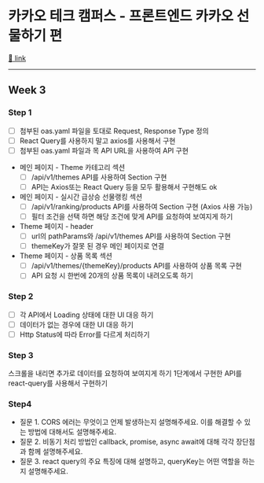 # 카카오 테크 캠퍼스 - 프론트엔드 카카오 선물하기 편

[🔗 link](https://edu.nextstep.camp/s/hazAC9xa/ls/WAz8qraH)

---

## Week 3

### Step 1

- [ ] 첨부된 oas.yaml 파일을 토대로 Request, Response Type 정의
- [ ] React Query를 사용하지 말고 axios를 사용해서 구현
- [ ] 첨부된 oas.yaml 파일과 목 API URL을 사용하여 API 구현
- 메인 페이지 - Theme 카테고리 섹션
  - [ ] /api/v1/themes API를 사용하여 Section 구현
  - [ ] API는 Axios또는 React Query 등을 모두 활용해서 구현해도 ok
- 메인 페이지 - 실시간 급상승 선물랭킹 섹션
  - [ ] /api/v1/ranking/products API를 사용하여 Section 구현 (Axios 사용 가능)
  - [ ] 필터 조건을 선택 하면 해당 조건에 맞게 API를 요청하여 보여지게 하기
- Theme 페이지 - header
  - [ ] url의 pathParams와 /api/v1/themes API를 사용하여 Section 구현
  - [ ] themeKey가 잘못 된 경우 메인 페이지로 연결
- Theme 페이지 - 상품 목록 섹션
  - [ ] /api/v1/themes/{themeKey}/products API를 사용하여 상품 목록 구현
  - [ ] API 요청 시 한번에 20개의 상품 목록이 내려오도록 하기

### Step 2

- [ ] 각 API에서 Loading 상태에 대한 UI 대응 하기
- [ ] 데이터가 없는 경우에 대한 UI 대응 하기
- [ ] Http Status에 따라 Error를 다르게 처리하기

### Step 3

스크롤을 내리면 추가로 데이터를 요청하여 보여지게 하기
1단계에서 구현한 API를 react-query를 사용해서 구현하기

### Step4

- 질문 1. CORS 에러는 무엇이고 언제 발생하는지 설명해주세요. 이를 해결할 수 있는 방법에 대해서도 설명해주세요.
- 질문 2. 비동기 처리 방법인 callback, promise, async await에 대해 각각 장단점과 함께 설명해주세요.
- 질문 3. react query의 주요 특징에 대해 설명하고, queryKey는 어떤 역할을 하는지 설명해주세요.
